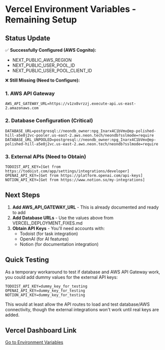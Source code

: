 # Vercel Environment Variables - Remaining Setup

## Status Update
✅ **Successfully Configured (AWS Cognito):**
- NEXT_PUBLIC_AWS_REGION
- NEXT_PUBLIC_USER_POOL_ID
- NEXT_PUBLIC_USER_POOL_CLIENT_ID

❌ **Still Missing (Need to Configure):**

### 1. AWS API Gateway
```
AWS_API_GATEWAY_URL=https://v1zx8vrzzj.execute-api.us-east-2.amazonaws.com
```

### 2. Database Configuration (Critical)
```
DATABASE_URL=postgresql://neondb_owner:npg_Inarx4C1bVmv@ep-polished-hill-a5e0j2vc-pooler.us-east-2.aws.neon.tech/neondb?sslmode=require
DATABASE_URL_UNPOOLED=postgresql://neondb_owner:npg_Inarx4C1bVmv@ep-polished-hill-a5e0j2vc.us-east-2.aws.neon.tech/neondb?sslmode=require
```

### 3. External APIs (Need to Obtain)
```
TODOIST_API_KEY=[Get from https://todoist.com/app/settings/integrations/developer]
OPENAI_API_KEY=[Get from https://platform.openai.com/api-keys]
NOTION_API_KEY=[Get from https://www.notion.so/my-integrations]
```

## Next Steps

1. **Add AWS_API_GATEWAY_URL** - This is already documented and ready to add
2. **Add Database URLs** - Use the values above from VERCEL_DEPLOYMENT_FIXES.md
3. **Obtain API Keys** - You'll need accounts with:
   - Todoist (for task integration)
   - OpenAI (for AI features)
   - Notion (for documentation integration)

## Quick Testing

As a temporary workaround to test if database and AWS API Gateway work, you could add dummy values for the external API keys:
```
TODOIST_API_KEY=dummy_key_for_testing
OPENAI_API_KEY=dummy_key_for_testing
NOTION_API_KEY=dummy_key_for_testing
```

This would at least allow the API routes to load and test database/AWS connectivity, though the external integrations won't work until real keys are added.

## Vercel Dashboard Link
[Go to Environment Variables](https://vercel.com/dashboard/project/settings/environment-variables)

